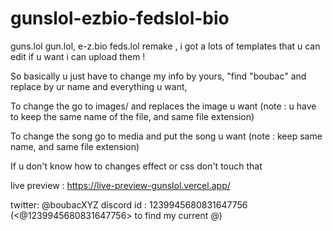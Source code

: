 # gunslol-ezbio-fedslol-bio
guns.lol gun.lol, e-z.bio feds.lol remake , i got a lots of templates that u can edit if u want i can upload them ! 


So basically u just have to change my info by yours, "find "boubac" and replace by ur name and everything u want,

To change the go to images/ and replaces the image u want (note : u have to keep the same name of the file, and same file extension)

To change the song go to media and put the song u want (note : keep same name, and same file extension)

If u don't know how to changes effect or css don't touch that 

live preview : https://live-preview-gunslol.vercel.app/

twitter:  @boubacXYZ
discord id : 1239945680831647756 (<@1239945680831647756> to find my current @)
